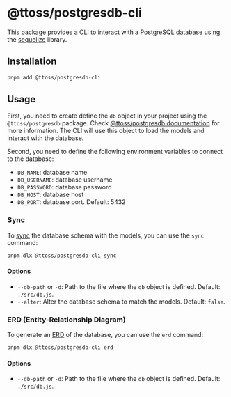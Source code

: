 # @ttoss/postgresdb-cli

This package provides a CLI to interact with a PostgreSQL database using the [sequelize](https://sequelize.org/) library.

## Installation

```bash
pnpm add @ttoss/postgresdb-cli
```

## Usage

First, you need to create define the `db` object in your project using the `@ttoss/postgresdb` package. Check [@ttoss/postgresdb documentation](/docs/modules/packages/postgresdb/) for more information. The CLI will use this object to load the models and interact with the database.

Second, you need to define the following environment variables to connect to the database:

- `DB_NAME`: database name
- `DB_USERNAME`: database username
- `DB_PASSWORD`: database password
- `DB_HOST`: database host
- `DB_PORT`: database port. Default: 5432

### Sync

To [sync](https://sequelize.org/docs/v6/core-concepts/model-basics/#model-synchronization) the database schema with the models, you can use the `sync` command:

```bash
pnpm dlx @ttoss/postgresdb-cli sync
```

#### Options

- `--db-path` or `-d`: Path to the file where the `db` object is defined. Default: `./src/db.js`.
- `--alter`: Alter the database schema to match the models. Default: `false`.

### ERD (Entity-Relationship Diagram)

To generate an [ERD](https://en.wikipedia.org/wiki/Entity%E2%80%93relationship_model) of the database, you can use the `erd` command:

```bash
pnpm dlx @ttoss/postgresdb-cli erd
```

#### Options

- `--db-path` or `-d`: Path to the file where the `db` object is defined. Default: `./src/db.js`.
